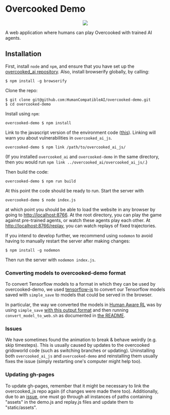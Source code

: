 # Overcooked Demo
<p align="center">
<img src="https://i.imgur.com/Rk2Hp55.png" >
</p>

A web application where humans can play Overcooked with trained AI agents.

## Installation

First, install `node` and `npm`, and ensure that you have set up the [overcooked_ai repository](https://github.com/HumanCompatibleAI/overcooked_ai).
Also, install browserify globally, by calling: 

    $ npm install -g browserify

Clone the repo:

    $ git clone git@github.com:HumanCompatibleAI/overcooked-demo.git
    $ cd overcooked-demo

Install using `npm`:

    overcooked-demo $ npm install

Link to the javascript version of the environment code ([this](https://github.com/HumanCompatibleAI/overcooked_ai/tree/master/overcooked_ai_js)). Linking will warn you about vulnerabilities in `overcooked_ai_js`.

    overcooked-demo $ npm link /path/to/overcooked_ai_js/

(If you installed `overcooked_ai` and `overcooked-demo` in the same directory, then you would run `npm link ../overcooked_ai/overcooked_ai_js/`.)

Then build the code:

    overcooked-demo $ npm run build

At this point the code should be ready to run. Start the server with

    overcooked-demo $ node index.js

at which point you should be able to load the website in any browser by going to [http://localhost:8766](http://localhost:8766). At the root directory, you can play the game against pre-trained agents, or watch these agents play each other. At [http://localhost:8766/replay](http://localhost:8766/replay), you can watch replays of fixed trajectories.

If you intend to develop further, we recommend using `nodemon` to avoid having to manually restart the server after making changes:

    $ npm install -g nodemon

Then run the server with `nodemon index.js`.

### Converting models to overcooked-demo format

To convert Tensorflow models to a format in which they can be used by overcooked-demo, we used [tensorflow-js](https://github.com/tensorflow/tfjs) to convert our Tensorflow models saved with `simple_save` to models that could be served in the browser.

In particular, the way we converted the models in [Human Aware RL](https://github.com/HumanCompatibleAI/human_aware_rl) was by using `simple_save` [with this output format](https://github.com/HumanCompatibleAI/human_aware_rl/blob/master/human_aware_rl/ppo/ppo.py#L222) and then running `convert_model_to_web.sh` as documented in [the README](https://github.com/HumanCompatibleAI/human_aware_rl#converting-models-to-js-format).

### Issues

We have sometimes found the animation to break & behave weirdly (e.g. skip timesteps). This is usually caused by updates to the overcooked gridoworld code (such as switching branches or updating). Uninstalling both `overcooked_ai_js` and `overcooked-demo` and reinstalling them usually fixes the issue (simply restarting one's computer might help too).

### Updating gh-pages

To update gh-pages, remember that it might be necessary to link the overcooked_js repo again (if changes were made there too). Additionally, due to an [issue](https://github.com/HumanCompatibleAI/overcooked-demo/issues/14), one must go through all instances of paths containing "assets" in the demo.js and replay.js files and update them to "static/assets".